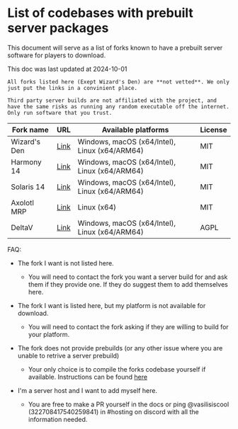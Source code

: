 # List of codebases with prebuilt server packages

This document will serve as a list of forks known to have a prebuilt server software for players to download.

This doc was last updated at 2024-10-01

```admonish danger
All forks listed here (Exept Wizard's Den) are **not vetted**. We only just put the links in a convinient place.

Third party server builds are not affiliated with the project, and have the same risks as running any random executable off the internet. Only run software that you trust.
```

| Fork name | URL | Available platforms | License |
|---|---|---|---|
| Wizard's Den | [Link](https://wizards.cdn.spacestation14.com/fork/wizards) | Windows, macOS (x64/Intel), Linux (x64/ARM64) | MIT |
| Harmony 14 | [Link](http://cdn.harmony14.com/fork/harmony/) | Windows, macOS (x64/Intel), Linux (x64/ARM64) | MIT |
| Solaris 14 | [Link](https://ss14-cdn.mw-gc.com/fork/MWGSolaris14) | Windows, macOS (x64/Intel), Linux (x64/ARM64) | MIT |
| Axolotl MRP | [Link](https://axolotl.yuniiworks.de/cdn/fork/axolotl/) | Linux (x64) | MIT |
| DeltaV | [Link](https://cdn.delta-v.org/fork/delta-v/) | Windows, macOS (x64/Intel), Linux (x64/ARM64) | AGPL |

FAQ:

- The fork I want is not listed here.
	- You will need to contact the fork you want a server build for and ask them if they provide one. If they do suggest them to add themselves here.
	
- The fork I want is listed here, but my platform is not available for download.
	- You will need to contact the fork asking if they are willing to build for your platform.
	
- The fork does not provide prebuilds (or any other issue where you are unable to retrive a server prebuild)
	- Your only choice is to compile the forks codebase yourself if available. Instructions can be found [here](../general-development/setup/server-hosting-tutorial.md#level-2-server-with-custom-code)

- I'm a server host and I want to add myself here.
	- You are free to make a PR yourself in the docs or ping @vasilisiscool (322708417540259841) in #hosting on discord with all the information needed.

<!-- 
Rules for listing:
1. Must have a decent playerbase on the hub and been on for at least a week.
2. Must be a simple link to the download source, no discord invites or anything like that.
3. Must have at least one server platform.
4. No protected forks (Require a password for access to server builds)
5. 18+/ERP forks must be expliticly stated in the fork name.
6. Dehubbed servers or any servers breaking these rules will be removed.

Template
| SERVER NAME | [Link](SERVER_LINK) | Windows, macOS (x64/Intel), Linux (x64/ARM64) | LICENSE |
-->
